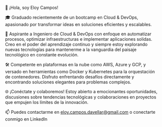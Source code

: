 👋 ¡Hola, soy Eloy Campos!

🎓 Graduado recientemente de un bootcamp en Cloud & DevOps, apasionado por transformar ideas en soluciones eficientes y escalables.

🚀 Aspirante a Ingeniero de Cloud & DevOps con enfoque en automatizar procesos, optimizar infraestructuras e implementar aplicaciones solidas. Creo en el poder del aprendizaje continuo y siempre estoy explorando nuevas tecnologías para mantenerme a la vanguardia del paisaje tecnológico en constante evolución.

🛠️ Competente en plataformas en la nube como AWS, Azure y GCP, y versado en herramientas como Docker y Kubernetes para la orquestación de contenedores. Disfruto enfrentando desafíos directamente y encontrando soluciones elegantes para problemas complejos.

🌐 ¡Conéctate y colaboremos! Estoy abierto a emocionantes oportunidades, discusiones sobre tendencias tecnológicas y colaboraciones en proyectos que empujen los límites de la innovación.

📫 Puedes contactarme en eloy.campos.davellar@gmail.com o conectarte conmigo en LinkedIn
